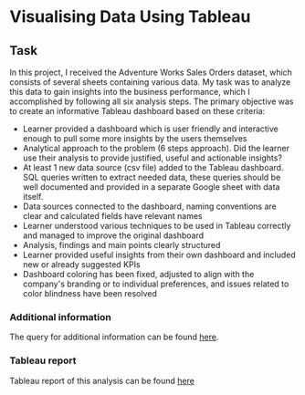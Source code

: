 # Visualising Data Using Tableau
## Task
In this project, I received the Adventure Works Sales Orders dataset, which consists of several sheets containing various data. My task was to analyze this data to gain insights into the business performance, which I accomplished by following all six analysis steps. The primary objective was to create an informative Tableau dashboard based on these criteria:
- Learner provided a dashboard which is user friendly and interactive enough to pull some more insights by the users themselves
- Analytical approach to the problem (6 steps approach). Did the learner use their analysis to provide justified, useful and actionable insights?
- At least 1 new data source (csv file) added to the Tableau dashboard. SQL queries written to extract needed data, these queries should be well documented and provided in a separate Google sheet with data itself.
- Data sources connected to the dashboard, naming conventions are clear and calculated fields have relevant names
- Learner understood various techniques to be used in Tableau correctly and managed to improve the original dashboard
- Analysis, findings and main points clearly structured
- Learner provided useful insights from their own dashboard and included new or already suggested KPIs
- Dashboard coloring has been fixed, adjusted to align with the company's branding or to individual preferences, and issues related to color blindness have been resolved

### Additional information
The query for additional information can be found [here](https://docs.google.com/spreadsheets/d/1sTZreLcg6V1U8vV0JJtcrymoWPArVsfzLFoiR_nEitQ/edit?usp=sharing).

### Tableau report
Tableau report of this analysis can be found [here](https://public.tableau.com/app/profile/indre.zabielaite/viz/M2S1P5finalv8/Dashboard?publish=yes)